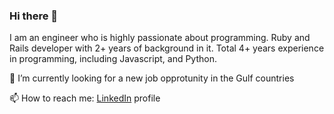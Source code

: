 ### Hi there 👋

I am an engineer who is highly passionate about programming.
Ruby and Rails developer with 2+ years of background in it.
Total 4+ years experience in programming, including Javascript, and Python.

🔭 I’m currently looking for a new job opprotunity in the Gulf countries

📫 How to reach me: [LinkedIn](https://www.linkedin.com/in/tagir-akhmadeev-3723bb168/) profile

<!--
**tagirahmad/tagirahmad** is a ✨ _special_ ✨ repository because its `README.md` (this file) appears on your GitHub profile.

Here are some ideas to get you started:

- 🔭 I’m currently working on ...
- 🌱 I’m currently learning ...
- 👯 I’m looking to collaborate on ...
- 🤔 I’m looking for help with ...
- 💬 Ask me about ...
- 📫 How to reach me: ...
- 😄 Pronouns: ...
- ⚡ Fun fact: ...
-->
